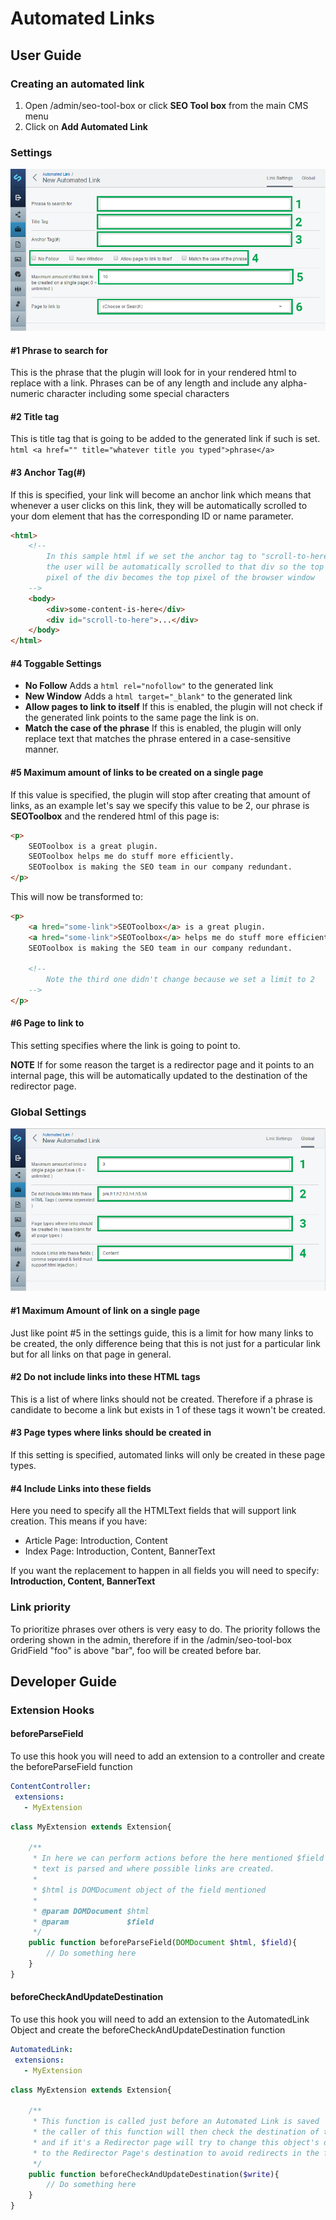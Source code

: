 Automated Links
=============

## User Guide

### Creating an automated link
1) Open /admin/seo-tool-box or click **SEO Tool box** from the main CMS menu
2) Click on **Add Automated Link**

### Settings
![Automated Link Settings](https://raw.githubusercontent.com/dylangrech92/seotoolbox/master/images/seotoolbox_add_link_marked.png)

#### #1 Phrase to search for
This is the phrase that the plugin will look for in your rendered html to replace with a link.
Phrases can be of any length and include any alpha-numeric character including some special characters

#### #2 Title tag
This is title tag that is going to be added to the generated link if such is set.
```html <a href="" title="whatever title you typed">phrase</a>```

#### #3 Anchor Tag(#)
If this is specified, your link will become an anchor link which means that whenever a user clicks on this link,
they will be automatically scrolled to your dom element that has the corresponding ID or name parameter.
```html
<html>
    <!--
        In this sample html if we set the anchor tag to "scroll-to-here"
        the user will be automatically scrolled to that div so the top
        pixel of the div becomes the top pixel of the browser window
    -->
    <body>
        <div>some-content-is-here</div>
        <div id="scroll-to-here">...</div>
    </body>
</html>
```

#### #4 Toggable Settings
- **No Follow** Adds a ```html rel="nofollow"``` to the generated link
- **New Window** Adds a ```html target="_blank"``` to the generated link
- **Allow pages to link to itself** If this is enabled, the plugin will not check if the generated link points
to the same page the link is on.
- **Match the case of the phrase** If this is enabled, the plugin will only replace text that matches the phrase
entered in a case-sensitive manner.

#### #5 Maximum amount of links to be created on a single page
If this value is specified, the plugin will stop after creating that amount of links, as an example let's say
we specify this value to be 2, our phrase is **SEOToolbox** and the rendered html of this page is:
```html
<p>
    SEOToolbox is a great plugin.
    SEOToolbox helps me do stuff more efficiently.
    SEOToolbox is making the SEO team in our company redundant.
</p>
```
This will now be transformed to:
```html
<p>
    <a hred="some-link">SEOToolbox</a> is a great plugin.
    <a hred="some-link">SEOToolbox</a> helps me do stuff more efficiently.
    SEOToolbox is making the SEO team in our company redundant.
    
    <!-- 
        Note the third one didn't change because we set a limit to 2 
    -->
</p>
```

#### #6 Page to link to
This setting specifies where the link is going to point to.

**NOTE** If for some reason the target is a redirector page and it points to an internal page, 
this will be automatically updated to the destination of the redirector page.

### Global Settings
![Automated Link Global Settings](https://raw.githubusercontent.com/dylangrech92/seotoolbox/master/images/seotoolbox_global_settings_marked.png)

#### #1 Maximum Amount of link on a single page
Just like point #5 in the settings guide, this is a limit for how many links to be created, the only difference
being that this is not just for a particular link but for all links on that page in general.

#### #2 Do not include links into these HTML tags
This is a list of where links should not be created. Therefore if a phrase is candidate to become a link but exists
in 1 of these tags it wown't be created.

#### #3 Page types where links should be created in
If this setting is specified, automated links will only be created in these page types.

#### #4 Include Links into these fields
Here you need to specify all the HTMLText fields that will support link creation. This means if you have:
- Article Page: Introduction, Content
- Index Page: Introduction, Content, BannerText

If you want the replacement to happen in all fields you will need to specify: **Introduction, Content, BannerText**

### Link priority
To prioritize phrases over others is very easy to do. The priority follows the ordering shown in the admin, therefore
if in the /admin/seo-tool-box GridField "foo" is above "bar", foo will be created before bar.

## Developer Guide

### Extension Hooks

#### beforeParseField
To use this hook you will need to add an extension to a controller and create the beforeParseField function
```yml
ContentController:
 extensions:
   - MyExtension 
```
```php
class MyExtension extends Extension{
    
    /**
     * In here we can perform actions before the here mentioned $field
     * text is parsed and where possible links are created.
     * 
     * $html is DOMDocument object of the field mentioned
     * 
     * @param DOMDocument $html
     * @param             $field
     */
    public function beforeParseField(DOMDocument $html, $field){
        // Do something here
    }
}
```

#### beforeCheckAndUpdateDestination
To use this hook you will need to add an extension to the AutomatedLink Object and create 
the beforeCheckAndUpdateDestination function
```yml
AutomatedLink:
 extensions:
   - MyExtension 
```
```php
class MyExtension extends Extension{
    
    /**
     * This function is called just before an Automated Link is saved
     * the caller of this function will then check the destination of this object
     * and if it's a Redirector page will try to change this object's destination
     * to the Redirector Page's destination to avoid redirects in the final result
     */
    public function beforeCheckAndUpdateDestination($write){
        // Do something here
    }
}
```


